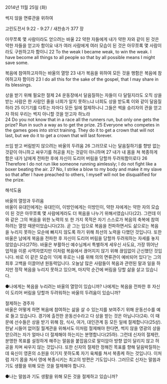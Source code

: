 2014년 11월 25일 (화)

썩지 않을 면류관을 위하여



고린도전서 9:22 - 9:27 / 새찬송가 377 장


아무쪼록 몇 사람이라도 얻으려는 바울
22 약한 자들에게 내가 약한 자와 같이 된 것은 약한 자들을 얻고자 함이요 내가 여러 사람에게 여러 모습이 된 것은 아무쪼록 몇 사람이라도 구원하고자 함이니 
22 To the weak I became weak, to win the weak. I have become all things to all people so that by all possible means I might save some. 

복음에 참여하고자하는 바울의 열망
23 내가 복음을 위하여 모든 것을 행함은 복음에 참여하고자 함이라 
23 I do all this for the sake of the gospel, that I may share in its blessings.

상을 받기 위해 필요한 절제
24 운동장에서 달음질하는 자들이 다 달릴지라도 오직 상을 받는 사람은 한 사람인 줄을 너희가 알지 못하느냐 너희도 상을 받도록 이와 같이 달음질하라 25 이기기를 다투는 자마다 모든 일에 절제하나니 그들은 썩을 승리자의 관을 얻고자 하되 우리는 썩지 아니할 것을 얻고자 하노라  
24 Do you not know that in a race all the runners run, but only one gets the prize? Run in such a way as to get the prize. 25 Everyone who competes in the games goes into strict training. They do it to get a crown that will not last, but we do it to get a crown that will last forever.

쓰임 받고 버림받지 않으려는 바울의 두려움
26 그러므로 나는 달음질하기를 향방 없는 것같이 아니하고 싸우기를 허공을 치는 것같이 아니하며 27 내가 내 몸을 쳐 복종하게 함은 내가 남에게 전파한 후에 자신이 도리어 버림을 당할까 두려워함이로다
26 Therefore I do not run like someone running aimlessly; I do not fight like a boxer beating the air. 27 No, I strike a blow to my body and make it my slave so that after I have preached to others, I myself will not be disqualified for the prize.

해석도움





바울의 열망과 두려움  
바울이 유대인에게는 유대인이, 이방인에게는 이방인이, 약한 자에게는 약한 자의 모습이 된 것은 아무쪼록 몇 사람에게라도 더 복음을 나누기 위해서였습니다(22). 그런데 이와 같은 그의 복음을 위한 노력의 또 한 가지 목적은 자기 스스로가 복음의 축복에 참여하려는 열망 때문이었습니다(23). 곧 그는 입으로 복음을 전파하면서도 삶으로는 복음을 누리지 못하는 모순에 빠지지 않도록 하기 위해 최선의 노력을 다했던 것입니다. 또한 바울은 남에게 복음을 전파한 후 자신이 도리어 버림을 당할까 두려워하는 자세를 놓지 않았습니다(27하). 바울은 부활하신 예수님께서 특별하게 세우신 사도요, 가장 뛰어난 업적을 이룬 사역자였지만 이처럼 복음에서 끊어지지 않기 위해 끊임없이 근신했던 것입니다. 바로 이 같은 모습이 ‘이제 후로는 나를 위해 의의 면류관이 예비되어 있다’는 그의 최후 고백을 이끌어낸 원동력입니다. 오늘날 많은 사람들이 복음과 관련된 말과 일을 하지만 정작 복음을 누리지 못하고 있으며, 마지막 순간에 버림을 당할 삶을 살고 있습니다. 

●나에게는 복음을 누리려는 바울의 열망이 있습니까? 나에게는 복음을 전파한 후 자신이 도리어 버림을 당할까 두려워하는 바울의 두려움이 있습니까?

절제하는 경주자  
바울은 어떻게 하면 복음에 참여하는 삶을 살 수 있는지를 보여주기 위해 운동선수를 예로 들고 있습니다. 경기에 출전한 운동선수라고 다 상을 받는 것은 아닙니다(24). 이 때문에 선수들은 상을 받기 위해 잠, 식사, 여가, 대인관계 등 모든 일에 절제합니다(25상). 한낱 시들어 없어질 월계관을 위해서도 이처럼 절제해야 한다면, 썩지 않을 영광의 상을 얻으려는 자가 얼마나 더 절제해야 하는지는 분명합니다(25하). 그런데 신자의 절제란, 분명한 목표를 설정하게 해주는 말씀을 붙잡음으로 말미암아 방향 없이 달리지 않고 허공을 치며 싸우지 않는 것입니다. 또한 신자의 절제란 정해진 목표를 향해 달음박질하는 데 육신이 영혼의 소원을 이기지 못하도록 자기 육체를 쳐서 복종케 하는 것입니다. 이처럼 자기 몸을 쳐서 영에 복종시키는 최고의 방편은 기도입니다. 그러므로 신자는 말씀과 기도 생활을 위해 모든 것을 절제해야 합니다.  

●나는 말씀과 기도 생활을 위해 모든 것을 절제하고 있습니까?